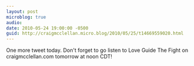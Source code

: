 ```yaml
---
layout: post
microblog: true
audio: 
date: 2010-05-24 19:00:00 -0500
guid: http://craigmcclellan.micro.blog/2010/05/25/t14669559020.html
---
```

One more tweet today. Don't forget to go listen to Love Guide The Fight on craigmcclellan.com tomorrow at noon CDT!
